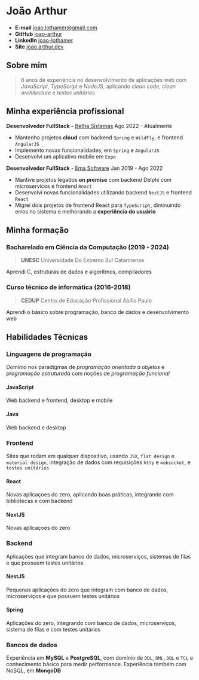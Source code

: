 # João Arthur

- **E-mail** [joao.lothamer@gmail.com](mailto://joao.lothamer@gmail.com)
- **GitHub** [joao-arthur](https://github.com/joao-arthur)
- **LinkedIn** [joao-lothamer](https://www.linkedin.com/in/joao-lothamer)
- **Site** [joao.arthur.dev](https://www.joao-arthur.dev)

## Sobre mim

> 6 anos de experiência no desenvolvimento de aplicações web com _JavaScript_, _TypeScript_ e _NodeJS_, aplicando _clean code_, _clean architecture_ e _testes unitários_

## Minha experiência profissional

**Desenvolvedor FullStack** - [Betha Sistemas](https://www.betha.com.br/) Ago 2022 - Atualmente

- Mantenho projetos **cloud** com backend `Spring` e `WildFly`, e frontend `AngularJS`
- Implemento novas funcionalidades, em `Spring` e `AngularJS`
- Desenvolvi um aplicativo mobile em `Expo`

**Desenvolvedor FullStack** - [Ema Software](https://ema.net.br/) Jan 2019 - Ago 2022

- Mantive projetos legados **on premise** com backend Delphi com microservicos e frontend `React`
- Desenvolvi novas funcionalidades utilizando backend `NestJS` e frontend `React`
- Migrei dois projetos de frontend React para `TypeScript`, diminuindo erros no sistema e melhorando a **experiência do usuário**

## Minha formação

### Bacharelado em Ciência da Computação (2019 - 2024)

> **UNESC** Universidade Do Extremo Sul Catarinense

Aprendi C, estruturas de dados e algoritmos, compiladores

### Curso técnico de informática (2016-2018)

> **CEDUP** Centro de Educação Profissional Abílio Paulo

Aprendi o básico sobre programação, banco de dados e desenvolvimento web

## Habilidades Técnicas

### Linguagens de programação

Domínio nos paradigmas de _programação orientada a objetos_ e _programação estruturada_ com noções de _programação funcional_

#### JavaScript

Web backend e frontend, desktop e mobile

#### Java

Web backend e desktop

### Frontend

Sites que rodam em qualquer dispositivo, usando `JSX`, `flat design` e `material design`, integração de dados com requisições `http` e `websocket`, e `testes unitários`

#### React

Novas aplicaçoes do zero, aplicando boas práticas, integrando com bibliotecas e com backend

#### NextJS

Novas aplicaçoes do zero

### Backend

Aplicações que integram banco de dados, microserviços, sistemas de filas e que possuem testes unitários

#### NestJS

Pequenas aplicações do zero que integram com banco de dados, microserviços e que possuem testes unitários

#### Spring

Aplicações do zero, integrando com banco de dados, microserviços, sistema de filas e com testes unitários

### Bancos de dados

Experiência em **MySQL** e **PostgreSQL**, com domínio de `DDL`, `DML`, `DQL` e `TCL` e conhecimento básico para medir performance. Experiência também com NoSQL, em **MongoDB**
